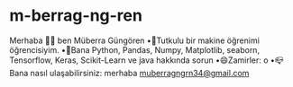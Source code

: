 # m-berrag-ng-ren
Merhaba 👋🏻 ben Müberra Güngören       •🔭Tutkulu bir makine öğrenimi öğrencisiyim.     •💬Bana Python, Pandas, Numpy, Matplotlib, seaborn, Tensorflow, Keras, Scikit-Learn ve java hakkında sorun  •😄Zamirler: o   •📪 Bana nasıl ulaşabilirsiniz: merhaba muberragngrn34@gmail.com 
